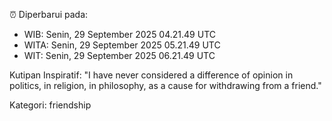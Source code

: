⏰ Diperbarui pada:
- WIB: Senin, 29 September 2025 04.21.49 UTC
- WITA: Senin, 29 September 2025 05.21.49 UTC
- WIT: Senin, 29 September 2025 06.21.49 UTC

Kutipan Inspiratif:
"I have never considered a difference of opinion in politics, in religion, in philosophy, as a cause for withdrawing from a friend."


Kategori: friendship


